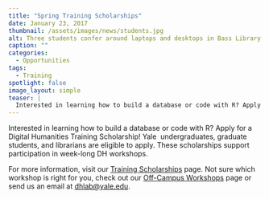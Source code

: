 ```yaml
---
title: "Spring Training Scholarships"
date: January 23, 2017
thumbnail: /assets/images/news/students.jpg
alt: Three students confer around laptops and desktops in Bass Library.
caption: ""
categories:
  - Opportunities
tags:
  - Training
spotlight: false
image_layout: simple
teaser: |
  Interested in learning how to build a database or code with R? Apply for a Digital Humanities Training Scholarship! Yale undergraduates, graduate students, and librarians are eligible to apply.
---
```


Interested in learning how to build a database or code with R? Apply for a Digital Humanities Training Scholarship! Yale  undergraduates, graduate students, and librarians are eligible to apply. These scholarships support participation in week-long DH workshops.

For more information, visit our [Training Scholarships](http://web.library.yale.edu/dhlab/trainingscholarships) page. Not sure which workshop is right for you, check out our [Off-Campus Workshops](http://web.library.yale.edu/dhlab/offcampusworkshops) page or send us an email at [dhlab@yale.edu](mailto:dhlab@yale.edu).
